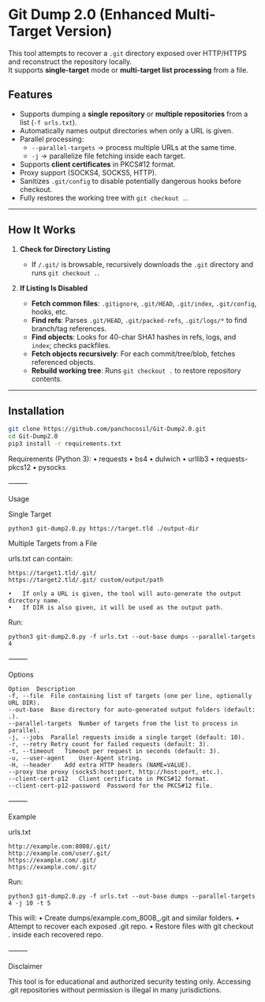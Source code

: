 # Git Dump 2.0 (Enhanced Multi-Target Version)

This tool attempts to recover a `.git` directory exposed over HTTP/HTTPS and reconstruct the repository locally.  
It supports **single-target** mode or **multi-target list processing** from a file.

## Features
- Supports dumping a **single repository** or **multiple repositories** from a list (`-f urls.txt`).
- Automatically names output directories when only a URL is given.
- Parallel processing:
  - `--parallel-targets` → process multiple URLs at the same time.
  - `-j` → parallelize file fetching inside each target.
- Supports **client certificates** in PKCS#12 format.
- Proxy support (SOCKS4, SOCKS5, HTTP).
- Sanitizes `.git/config` to disable potentially dangerous hooks before checkout.
- Fully restores the working tree with `git checkout .`.

---

## How It Works

1. **Check for Directory Listing**  
   - If `/.git/` is browsable, recursively downloads the `.git` directory and runs `git checkout .`.

2. **If Listing Is Disabled**  
   - **Fetch common files**: `.gitignore`, `.git/HEAD`, `.git/index`, `.git/config`, hooks, etc.  
   - **Find refs**: Parses `.git/HEAD`, `.git/packed-refs`, `.git/logs/*` to find branch/tag references.  
   - **Find objects**: Looks for 40-char SHA1 hashes in refs, logs, and `index`; checks packfiles.  
   - **Fetch objects recursively**: For each commit/tree/blob, fetches referenced objects.  
   - **Rebuild working tree**: Runs `git checkout .` to restore repository contents.

---

## Installation
```bash
git clone https://github.com/panchocosil/Git-Dump2.0.git
cd Git-Dump2.0
pip3 install -r requirements.txt
```

Requirements (Python 3):
	•	requests
	•	bs4
	•	dulwich
	•	urllib3
	•	requests-pkcs12
	•	pysocks

⸻

Usage

Single Target
```
python3 git-dump2.0.py https://target.tld ./output-dir
```

Multiple Targets from a File

urls.txt can contain:
```
https://target1.tld/.git/
https://target2.tld/.git/ custom/output/path
```

	•	If only a URL is given, the tool will auto-generate the output directory name.
	•	If DIR is also given, it will be used as the output path.

Run:
```
python3 git-dump2.0.py -f urls.txt --out-base dumps --parallel-targets 4
```

⸻

Options
```
Option	Description
-f, --file	File containing list of targets (one per line, optionally URL DIR).
--out-base	Base directory for auto-generated output folders (default: .).
--parallel-targets	Number of targets from the list to process in parallel.
-j, --jobs	Parallel requests inside a single target (default: 10).
-r, --retry	Retry count for failed requests (default: 3).
-t, --timeout	Timeout per request in seconds (default: 3).
-u, --user-agent	User-Agent string.
-H, --header	Add extra HTTP headers (NAME=VALUE).
--proxy	Use proxy (socks5:host:port, http://host:port, etc.).
--client-cert-p12	Client certificate in PKCS#12 format.
--client-cert-p12-password	Password for the PKCS#12 file.
```

⸻

Example

urls.txt
```
http://example.com:8008/.git/
http://example.com/user/.git/
https://example.com/.git/
https://example.com/.git/
```

Run:
```
python3 git-dump2.0.py -f urls.txt --out-base dumps --parallel-targets 4 -j 10 -t 5
```

This will:
	•	Create dumps/example.com_8008_.git and similar folders.
	•	Attempt to recover each exposed .git repo.
	•	Restore files with git checkout . inside each recovered repo.

⸻

Disclaimer

This tool is for educational and authorized security testing only.
Accessing .git repositories without permission is illegal in many jurisdictions.
